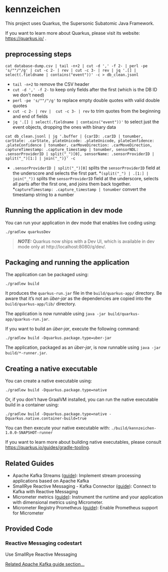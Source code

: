 # kennzeichen

This project uses Quarkus, the Supersonic Subatomic Java Framework.

If you want to learn more about Quarkus, please visit its website: https://quarkus.io/ .

## preprocessing steps

`cat database-dump.csv | tail -n+2 | cut -d ',' -f 2- | perl -pe 's/""/"/g' | cut -c 2- | rev | cut -c 3- | rev | jq '.[] | select(.fieldname | contains("event"))' -c > db_clean.jsonl`

* `tail -n+2` to remove the CSV header
* `cut -d ',' -f 2-` to keep only fields after the first (which is the DB ID we don't need)
* `perl -pe 's/""/"/g'` to replace empty double quotes with valid double quotes
* `cut -c 2- | rev |  cut -c 3- | rev` to trim quotes from the beginning and end of fields
* `jq '.[] | select(.fieldname | contains("event"))'` to select just the event objects, dropping the ones with binary data

`cat db_clean.jsonl | jq '.buffer | {carID: .carID | tonumber, carState: .carState, plateUnicode: .plateUnicode, plateConfidence: .plateConfidence | tonumber, carMoveDirection: .carMoveDirection, captureTimestamp: .capture_timestamp | tonumber, sensorNDL: .sensorProviderID | split("_")[0], sensorName: .sensorProviderID | split("_")[1:] | join("_")}' -c`

* `.sensorProviderID | split("_")[0]` splits the `sensorProviderID` field at the underscore and selects the first part.
*`(split("_") | .[1:] | join("_"))` splits the `sensorProviderID` field at the underscore, selects all parts after the first one, and joins them back together.
*`captureTimestamp: .capture_timestamp | tonumber` convert the timestamp string to a number

## Running the application in dev mode

You can run your application in dev mode that enables live coding using:
```shell script
./gradlew quarkusDev
```

> **_NOTE:_**  Quarkus now ships with a Dev UI, which is available in dev mode only at http://localhost:8080/q/dev/.

## Packaging and running the application

The application can be packaged using:
```shell script
./gradlew build
```
It produces the `quarkus-run.jar` file in the `build/quarkus-app/` directory.
Be aware that it’s not an _über-jar_ as the dependencies are copied into the `build/quarkus-app/lib/` directory.

The application is now runnable using `java -jar build/quarkus-app/quarkus-run.jar`.

If you want to build an _über-jar_, execute the following command:
```shell script
./gradlew build -Dquarkus.package.type=uber-jar
```

The application, packaged as an _über-jar_, is now runnable using `java -jar build/*-runner.jar`.

## Creating a native executable

You can create a native executable using: 
```shell script
./gradlew build -Dquarkus.package.type=native
```

Or, if you don't have GraalVM installed, you can run the native executable build in a container using: 
```shell script
./gradlew build -Dquarkus.package.type=native -Dquarkus.native.container-build=true
```

You can then execute your native executable with: `./build/kennzeichen-1.0.0-SNAPSHOT-runner`

If you want to learn more about building native executables, please consult https://quarkus.io/guides/gradle-tooling.

## Related Guides

- Apache Kafka Streams ([guide](https://quarkus.io/guides/kafka-streams)): Implement stream processing applications based on Apache Kafka
- SmallRye Reactive Messaging - Kafka Connector ([guide](https://quarkus.io/guides/kafka-reactive-getting-started)): Connect to Kafka with Reactive Messaging
- Micrometer metrics ([guide](https://quarkus.io/guides/micrometer)): Instrument the runtime and your application with dimensional metrics using Micrometer.
- Micrometer Registry Prometheus ([guide](https://quarkus.io/guides/micrometer)): Enable Prometheus support for Micrometer

## Provided Code

### Reactive Messaging codestart

Use SmallRye Reactive Messaging

[Related Apache Kafka guide section...](https://quarkus.io/guides/kafka-reactive-getting-started)

